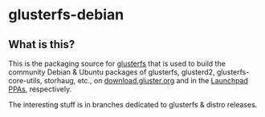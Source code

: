 glusterfs-debian
================

What is this?
---------------

This is the packaging source for [glusterfs] that is used to build the community Debian & Ubuntu packages of glusterfs, glusterd2, glusterfs-core-utils, storhaug, etc., on [download.gluster.org] and in the [Launchpad PPAs], respectively.

The interesting stuff is in branches dedicated to glusterfs & distro releases.

  [glusterfs]: http://gluster.org/
  [download.gluster.org]: http://download.gluster.org/pub/gluster/glusterfs/
  [Launchpad PPAs]: https://launchpad.net/~gluster
